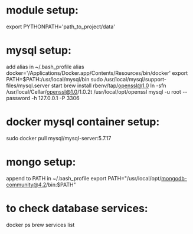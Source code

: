 # module setup:
export PYTHONPATH='path_to_project/data'

# mysql setup:
add alias in ~/.bash_profile
alias docker='/Applications/Docker.app/Contents/Resources/bin/docker'
export PATH=$PATH:/usr/local/mysql/bin
sudo /usr/local/mysql/support-files/mysql.server start
brew install rbenv/tap/openssl@1.0
ln -sfn /usr/local/Cellar/openssl@1.0/1.0.2t /usr/local/opt/openssl
mysql -u root --password -h 127.0.0.1 -P 3306

# docker mysql container setup:
sudo docker pull mysql/mysql-server:5.7.17

# mongo setup:
append to PATH in ~/.bash_profile
export PATH="/usr/local/opt/mongodb-community@4.2/bin:$PATH"

# to check database services:
docker ps
brew services list
